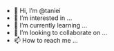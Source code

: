 - 👋 Hi, I’m @taniei
- 👀 I’m interested in ...
- 🌱 I’m currently learning ...
- 💞️ I’m looking to collaborate on ...
- 📫 How to reach me ...

<!---
taniei/taniei is a ✨ special ✨ repository because its `README.md` (this file) appears on your GitHub profile.
You can click the Preview link to take a look at your changes.
--->
